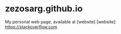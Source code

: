 # zezosarg.github.io
My personal web page, available at [website]
[website]: https://stackoverflow.com
